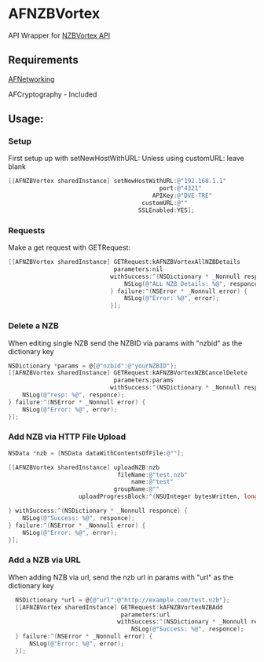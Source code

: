# AFNZBVortex
API Wrapper for [NZBVortex API](https://www.nzbvortex.com/developerconnect/Network_API_Documentation_1.6.pdf)

## Requirements 

[AFNetworking](https://github.com/AFNetworking/AFNetworking)

AFCryptography - Included

## Usage:

### Setup
First setup up with setNewHostWithURL:
Unless using customURL: leave blank 

```Objective-c
[[AFNZBVortex sharedInstance] setNewHostWithURL:@"192.168.1.1"
                                           port:@"4321"
                                         APIKey:@"DVE-TRE"
                                      customURL:@""
                                     SSLEnabled:YES];
```

### Requests
Make a get request with GETRequest:

```Objective-c
[[AFNZBVortex sharedInstance] GETRequest:kAFNZBVortexAllNZBDetails
                              parameters:nil
                             withSuccess:^(NSDictionary * _Nonnull responce) {
                                 NSLog(@"ALL NZB Details: %@", responce);
                             } failure:^(NSError * _Nonnull error) {
                                 NSLog(@"Error: %@", error);
                             }];
```

### Delete a NZB

When editing single NZB send the NZBID via params with "nzbid" as the dictionary key

```Objective-c
NSDictionary *params = @{@"nzbid":@"yourNZBID"};
[[AFNZBVortex sharedInstance] GETRequest:kAFNZBVortexNZBCancelDelete
                              parameters:params
                             withSuccess:^(NSDictionary * _Nonnull responce) {
    NSLog(@"resp: %@", responce);
} failure:^(NSError * _Nonnull error) {
    NSLog(@"Error: %@", error);
}];
```

### Add NZB via HTTP File Upload

```Objective-c
NSData *nzb = [NSData dataWithContentsOfFile:@""];

[[AFNZBVortex sharedInstance] uploadNZB:nzb
                               fileName:@"test.nzb"
                                   name:@"test"
                              groupName:@""
                    uploadProgressBlock:^(NSUInteger bytesWritten, long long totalBytesWritten, long long totalBytesExpectedToWrite) {

} withSuccess:^(NSDictionary * _Nonnull responce) {
    NSLog(@"Success: %@", responce);
} failure:^(NSError * _Nonnull error) {
    NSLog(@"Error: %@", error);
}];
```


### Add a NZB via URL

When adding NZB via url, send the nzb url in params with "url" as the dictionary key

```Objective-c
  NSDictionary *url = @{@"url":@"http://example.com/test.nzb"};
  [[AFNZBVortex sharedInstance] GETRequest:kAFNZBVortexNZBAdd
                                parameters:url
                               withSuccess:^(NSDictionary * _Nonnull responce) {
                                   NSLog(@"Success: %@", responce);
  } failure:^(NSError * _Nonnull error) {
      NSLog(@"Error: %@", error);
  }];

```
